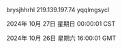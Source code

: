 brysjhhrhl 219.139.197.74 yqqlmgsycl

2024年 10月 27日 星期日 00:00:01 CST

2024年 10月 26日 星期六 16:00:01 GMT
